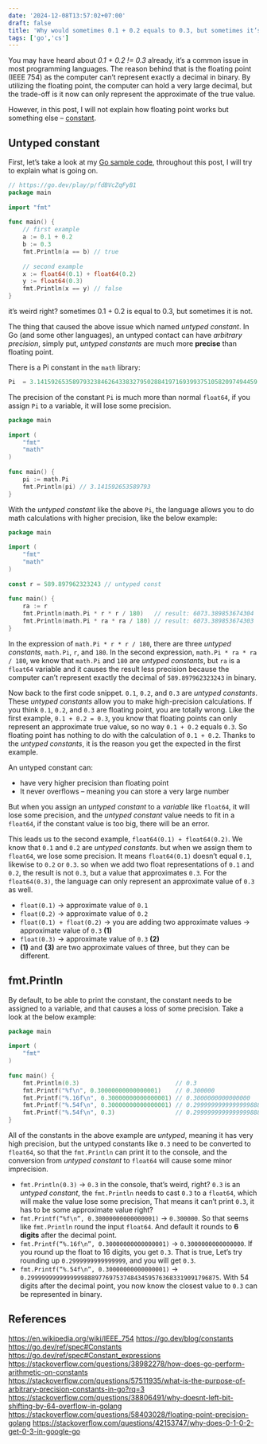 ```yaml
---
date: '2024-12-08T13:57:02+07:00'
draft: false
title: 'Why would sometimes 0.1 + 0.2 equals to 0.3, but sometimes it’s not in Go'
tags: ['go','cs']
---
```

You may have heard about *0.1 + 0.2 != 0.3* already, it’s a common issue in most programming languages. The reason behind that is the floating point (IEEE 754) as the computer can’t represent exactly a decimal in binary. By utilizing the floating point, the computer can hold a very large decimal, but the trade-off is it now can only represent the approximate of the true value.

However, in this post, I will not explain how floating point works but something else – [constant](https://go.dev/blog/constants). 

## Untyped constant

First, let’s take a look at my [Go sample code](https://go.dev/play/p/fdBVcZqFyB1), throughout this post, I will try to explain what is going on.
```go
// https://go.dev/play/p/fdBVcZqFyB1
package main
 
import "fmt"
 
func main() {
    // first example
    a := 0.1 + 0.2
    b := 0.3
    fmt.Println(a == b) // true
 
    // second example
    x := float64(0.1) + float64(0.2)
    y := float64(0.3)
    fmt.Println(x == y) // false
}
```
it’s weird right? sometimes 0.1 + 0.2 is equal to 0.3, but sometimes it is not.

The thing that caused the above issue which named *untyped constant*. In Go (and some other languages), an untyped contact can have *arbitrary precision*, simply put, *untyped constants* are much more **precise** than floating point.

There is a Pi constant in the `math` library:
```go
Pi  = 3.14159265358979323846264338327950288419716939937510582097494459
```
The precision of the constant `Pi` is much more than normal `float64`, if you assign `Pi` to a variable, it will lose some precision.
```go
package main
 
import (
    "fmt"
    "math"
)
 
func main() {
    pi := math.Pi
    fmt.Println(pi) // 3.141592653589793
}
```
With the *untyped constant* like the above `Pi`, the language allows you to do math calculations with higher precision, like the below example:
```go
package main
 
import (
    "fmt"
    "math"
)
 
const r = 589.897962323243 // untyped const
 
func main() {
    ra := r
    fmt.Println(math.Pi * r * r / 180)   // result: 6073.389853674304
    fmt.Println(math.Pi * ra * ra / 180) // result: 6073.389853674303
}
```
In the expression of `math.Pi * r * r / 180`, there are three *untyped constants*, `math.Pi`, `r`, and `180`. In the second expression, `math.Pi * ra * ra / 180`, we know that `math.Pi` and `180` are *untyped constants*, but `ra` is a `float64` variable and it causes the result less precision because the computer can’t represent exactly the decimal of `589.897962323243` in binary.

Now back to the first code snippet. `0.1`, `0.2`, and `0.3` are *untyped constants*. These *untyped constants* allow you to make high-precision calculations. If you think `0.1`, `0.2`, and `0.3` are floating point, you are totally wrong. Like the first example, `0.1 + 0.2 = 0.3`, you know that floating points can only represent an approximate true value, so no way `0.1 + 0.2` equals `0.3`. So floating point has nothing to do with the calculation of `0.1 + 0.2`. Thanks to the *untyped constants*, it is the reason you get the expected in the first example.

An untyped constant can:
- have very higher precision than floating point
- It never overflows – meaning you can store a very large number

But when you assign an *untyped constant* to a *variable* like `float64`, it will lose some precision, and the *untyped constant* value needs to fit in a `float64`, if the constant value is too big, there will be an error.

This leads us to the second example, `float64(0.1) + float64(0.2)`. We know that `0.1` and `0.2` are *untyped constants*. but when we assign them to `float64`, we lose some precision. It means `float64(0.1)` doesn’t equal `0.1`, likewise to `0.2` or `0.3`. so when we add two float representations of `0.1` and `0.2`, the result is not `0.3`, but a value that approximates `0.3`. For the `float64(0.3)`, the language can only represent an approximate value of `0.3` as well.
- `float(0.1)` -> approximate value of `0.1`
- `float(0.2)` -> approximate value of `0.2`
- `float(0.1) + float(0.2)` -> you are adding two approximate values -> approximate value of `0.3` **(1)**
- `float(0.3)` -> approximate value of `0.3` **(2)**
- **(1)** and **(3)** are two approximate values of three, but they can be different.

## fmt.Println
By default, to be able to print the constant, the constant needs to be assigned to a variable, and that causes a loss of some precision. Take a look at the below example:
```go
package main
 
import (
    "fmt"
)
 
func main() {
    fmt.Println(0.3)                           // 0.3
    fmt.Printf("%f\n", 0.30000000000000001)    // 0.300000
    fmt.Printf("%.16f\n", 0.30000000000000001) // 0.3000000000000000
    fmt.Printf("%.54f\n", 0.30000000000000001) // 0.299999999999999988897769753748434595763683319091796875
    fmt.Printf("%.54f\n", 0.3)                 // 0.299999999999999988897769753748434595763683319091796875
}
```
All of the constants in the above example are *untyped*, meaning it has very high precision, but the untyped constants like `0.3` need to be converted to `float64`, so that the `fmt.Println` can print it to the console, and the conversion from *untyped constant* to `float64` will cause some minor imprecision.

- `fmt.Println(0.3)` -> `0.3` in the console, that’s weird, right? `0.3` is an *untyped constant*, the `fmt.Println` needs to cast `0.3` to a `float64`, which will make the value lose some precision, That means it can’t print `0.3`, it has to be some approximate value right?
- `fmt.Printf(“%f\n”, 0.30000000000000001)` -> `0.300000`. So that seems like `fmt.Println` round the input `float64`. And default it rounds to **6 digits** after the decimal point.
- `fmt.Printf(“%.16f\n”, 0.30000000000000001)` -> `0.3000000000000000`. If you round up the float to 16 digits, you get `0.3`. That is true, Let’s try rounding up `0.2999999999999999`, and you will get `0.3`.
- `fmt.Printf(“%.54f\n”, 0.30000000000000001)` -> `0.299999999999999988897769753748434595763683319091796875`. With 54 digits after the decimal point, you now know the closest value to `0.3` can be represented in binary.

## References
https://en.wikipedia.org/wiki/IEEE_754
https://go.dev/blog/constants
https://go.dev/ref/spec#Constants
https://go.dev/ref/spec#Constant_expressions
https://stackoverflow.com/questions/38982278/how-does-go-perform-arithmetic-on-constants
https://stackoverflow.com/questions/57511935/what-is-the-purpose-of-arbitrary-precision-constants-in-go?rq=3
https://stackoverflow.com/questions/38806491/why-doesnt-left-bit-shifting-by-64-overflow-in-golang
https://stackoverflow.com/questions/58403028/floating-point-precision-golang
https://stackoverflow.com/questions/42153747/why-does-0-1-0-2-get-0-3-in-google-go